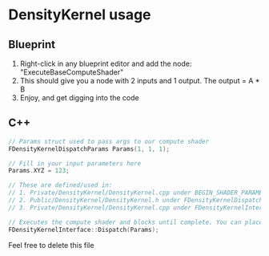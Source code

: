 # DensityKernel usage

## Blueprint

1. Right-click in any blueprint editor and add the node: "ExecuteBaseComputeShader"
2. This should give you a node with 2 inputs and 1 output. The output = A * B
3. Enjoy, and get digging into the code

## C++

```cpp
// Params struct used to pass args to our compute shader
FDensityKernelDispatchParams Params(1, 1, 1);

// Fill in your input parameters here
Params.XYZ = 123;

// These are defined/used in:
// 1. Private/DensityKernel/DensityKernel.cpp under BEGIN_SHADER_PARAMETER_STRUCT
// 2. Public/DensityKernel/DensityKernel.h under FDensityKernelDispatchParams
// 3. Private/DensityKernel/DensityKernel.cpp under FDensityKernelInterface::DispatchRenderThread

// Executes the compute shader and blocks until complete. You can place outputs in the params struct
FDensityKernelInterface::Dispatch(Params);
```

Feel free to delete this file

